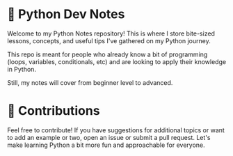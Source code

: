 # 🐍 Python Dev Notes

Welcome to my Python Notes repository! This is where I store bite-sized lessons, concepts, and useful tips I've gathered on my Python journey.

This repo is meant for people who already know a bit of programming (loops, variables, conditionals, etc) and are looking to apply their knowledge in Python.

Still, my notes will cover from beginner level to advanced.

# 🙌 Contributions

Feel free to contribute! If you have suggestions for additional topics or want to add an example or two, open an issue or submit a pull request. Let's make learning Python a bit more fun and approachable for everyone.
